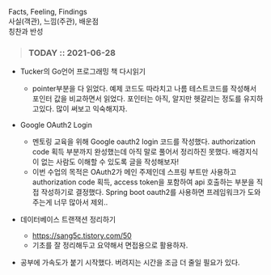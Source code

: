 Facts, Feeling, Findings  
사실(객관), 느낌(주관), 배운점  
칭찬과 반성

> ### TODAY :: 2021-06-28

* Tucker의 Go언어 프로그래밍 책 다시읽기
  - pointer부분을 다 읽었다. 예제 코드도 따라치고 나름 테스트코드를 작성해서 포인터 값을 비교하면서 읽었다.
    포인터는 아직, 알지만 헷갈리는 정도를 유지하고있다. 많이 써보고 익숙해지자.

* Google OAuth2 Login
  - 멘토링 교육을 위해 Google oauth2 login 코드를 작성했다. 
    authorization code 획득 부분까지 완성했는데 아직 말로 풀어서 정리하진 못했다. 배경지식이 없는 사람도 이해할 수 있도록 글을 작성해보자!
  - 이번 수업의 목적은 OAuth2가 메인 주제인데 스프링 부트만 사용하고 authorization code 획득, access token을 포함하여 api 호출하는 부분을 직접 작성하기로 결정했다.
    Spring boot oauth2를 사용하면 프레임워크가 도와주는게 너무 많아서 제외..

* 데이터베이스 트랜잭션 정리하기
  - https://sang5c.tistory.com/50
  - 기초를 잘 정리해두고 요약해서 면접용으로 활용하자.
  
* 공부에 가속도가 붙기 시작했다. 버려지는 시간을 조금 더 줄일 필요가 있다.
